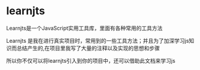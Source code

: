 
# learnjts

Learnjts是一个JavaScript实用工具库，里面有各种常用的工具方法

Learnjts 是我在进行真实项目时，常用到的一些工具方法；并且为了加深学习js知识而总结产生的,在项目里我写了大量的注释以及实现的思想和步骤

所以你不仅可以将learnjts引入到你的项目中，还可以借助此文档来学习js

